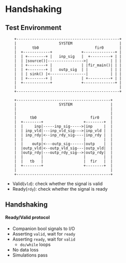 # Handshaking

## Test Environment
```
    +----------------------------------------------+
    |                   SYSTEM                     |
    |       tb0                         fir0       |
    |  +------------+             +--------------+ | 
    |  | +--------+ |   inp_sig   |  +---------+ | |  
    |  | |source()|---------------->|          | | |     
    |  | +--------+ |             | |fir_main()| | | 
    |  | +--------+ |   outp_sig  | |          | | |
    |  | | sink() |<----------------|          | | |
    |  | +--------+ |             | +----------+ | |            
    |  +------------+             +--------------+ |
    |                                              |
    +----------------------------------------------+
```
```
    +------------------------------------------+
    |                   SYSTEM                 |
    |                                          |
    |                                          |
    |      tb0                        fir0     |
    |  +--------+                  +--------+  |
    |  |     inp|-----inp_sig----->|inp     |  |
    |  | inp_vld|---inp_vld_sig--->|inp_vld |  |
    |  | inp_rdy|<--inp_rdy_sig----|inp_rdy |  |
    |  |        |                  |        |  |
    |  |    outp|<---outp_sig------|outp    |  |
    |  |outp_vld|<--outp_vld_sig---|outp_vld|  |
    |  |outp_rdy|---outp_rdy_sig-->|outp_rdy|  |
    |  |        |                  |        |  |
    |  |   tb   |                  |  fir   |  |
    |  +--------+                  +--------+  | 
    |                                          | 
    +------------------------------------------+ 
```
- Valid(`vld`): check whether the signal is valid
- Ready(`rdy`): check whether the signal is ready

## Handshaking
#### Ready/Valid protocol
- Companion bool signals to I/O
- Asserting `valid`, wait for `ready`
- Asserting `ready`, wait for `valid`
    - `do/while` loops
- No data loss
- Simulations pass